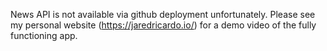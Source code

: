 News API is not available via github deployment unfortunately. Please see my personal website (https://jaredricardo.io/) for a demo video of the fully functioning app. 
